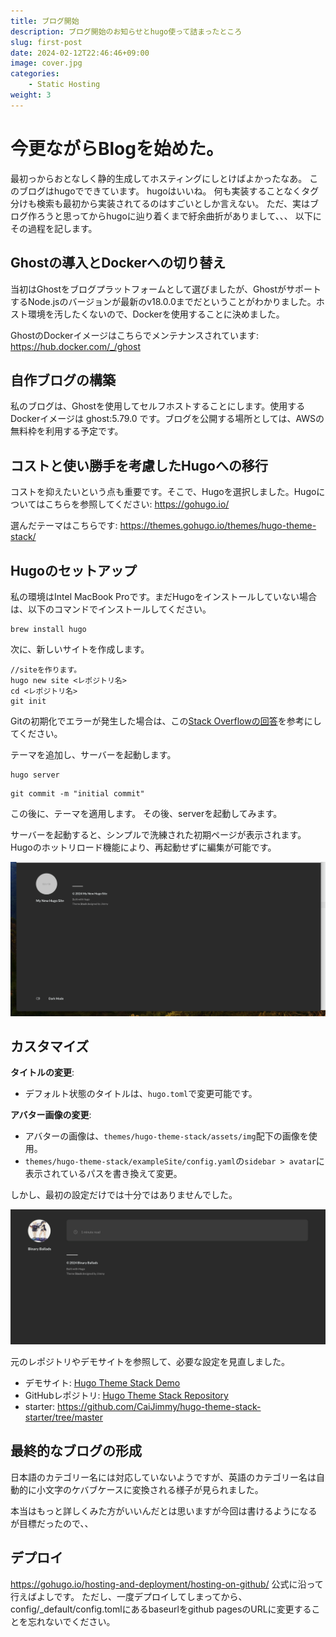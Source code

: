 ```yaml
---
title: ブログ開始
description: ブログ開始のお知らせとhugo使って詰まったところ
slug: first-post
date: 2024-02-12T22:46:46+09:00
image: cover.jpg
categories:
    - Static Hosting
weight: 3      
---
```



# 今更ながらBlogを始めた。

最初っからおとなしく静的生成してホスティングにしとけばよかったなあ。
このブログはhugoでできています。
hugoはいいね。
何も実装することなくタグ分けも検索も最初から実装されてるのはすごいとしか言えない。
ただ、実はブログ作ろうと思ってからhugoに辿り着くまで紆余曲折がありまして、、、
以下にその過程を記します。


## Ghostの導入とDockerへの切り替え

当初はGhostをブログプラットフォームとして選びましたが、GhostがサポートするNode.jsのバージョンが最新のv18.0.0までだということがわかりました。ホスト環境を汚したくないので、Dockerを使用することに決めました。

GhostのDockerイメージはこちらでメンテナンスされています: https://hub.docker.com/_/ghost


## 自作ブログの構築

私のブログは、Ghostを使用してセルフホストすることにします。使用するDockerイメージは ghost:5.79.0 です。ブログを公開する場所としては、AWSの無料枠を利用する予定です。


## コストと使い勝手を考慮したHugoへの移行

コストを抑えたいという点も重要です。そこで、Hugoを選択しました。Hugoについてはこちらを参照してください: https://gohugo.io/

選んだテーマはこちらです: https://themes.gohugo.io/themes/hugo-theme-stack/

## Hugoのセットアップ

私の環境はIntel MacBook Proです。まだHugoをインストールしていない場合は、以下のコマンドでインストールしてください。

```
brew install hugo 
```

次に、新しいサイトを作成します。

```
//siteを作ります。
hugo new site <レポジトリ名>
cd <レポジトリ名>
git init
```

Gitの初期化でエラーが発生した場合は、この[Stack Overflowの回答](https://stackoverflow.com/questions/15628720/fatal-bad-default-revision-head)を参考にしてください。

テーマを追加し、サーバーを起動します。

```
hugo server
```

```
git commit -m "initial commit"
```

この後に、テーマを適用します。
その後、serverを起動してみます。

サーバーを起動すると、シンプルで洗練された初期ページが表示されます。Hugoのホットリロード機能により、再起動せずに編集が可能です。

![stack-initial-page](stack-initial-page.png)


## カスタマイズ


**タイトルの変更**:
  - デフォルト状態のタイトルは、`hugo.toml`で変更可能です。

**アバター画像の変更**:
  - アバターの画像は、`themes/hugo-theme-stack/assets/img`配下の画像を使用。
  - `themes/hugo-theme-stack/exampleSite/config.yaml`の`sidebar > avatar`に表示されているパスを書き換えて変更。

しかし、最初の設定だけでは十分ではありませんでした。

![img2](img2.png)

元のレポジトリやデモサイトを参照して、必要な設定を見直しました。

- デモサイト: [Hugo Theme Stack Demo](https://dev.stack.jimmycai.com/)
- GitHubレポジトリ: [Hugo Theme Stack Repository](https://github.com/CaiJimmy/hugo-theme-stack/blob/21da06e448fe466ef0a03d1c717847f0eb0049fe/exampleSite/content/post/markdown-syntax/index.md?plain=1#L4)
- starter: https://github.com/CaiJimmy/hugo-theme-stack-starter/tree/master 

## 最終的なブログの形成

日本語のカテゴリー名には対応していないようですが、英語のカテゴリー名は自動的に小文字のケバブケースに変換される様子が見られました。

本当はもっと詳しくみた方がいいんだとは思いますが今回は書けるようになるが目標だったので、、

## デプロイ

https://gohugo.io/hosting-and-deployment/hosting-on-github/
公式に沿って行えばよしです。
ただし、一度デプロイしてしまってから、config/_default/config.tomlにあるbaseurlをgithub pagesのURLに変更することを忘れないでください。